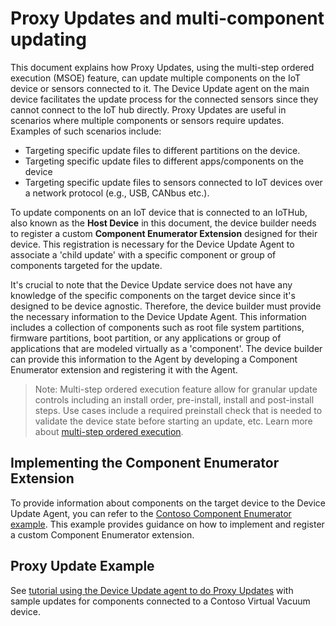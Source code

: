 # Proxy Updates and multi-component updating

This document explains how Proxy Updates, using the multi-step ordered execution (MSOE) feature, can update multiple components on the IoT device or sensors connected to it. The Device Update agent on the main device facilitates the update process for the connected sensors since they cannot connect to the IoT hub directly. Proxy Updates are useful in scenarios where multiple components or sensors require updates. Examples of such scenarios include:

* Targeting specific update files to different partitions on the device.
* Targeting specific update files to different apps/components on the device  
* Targeting specific update files to sensors connected to IoT devices over a network protocol (e.g., USB, CANbus etc.).

To update components on an IoT device that is connected to an IoTHub, also known as the **Host Device** in this document, the device builder needs to register a custom **Component Enumerator Extension** designed for their device. This registration is necessary for the Device Update Agent to associate a 'child update' with a specific component or group of components targeted for the update.

It's crucial to note that the Device Update service does not have any knowledge of the specific components on the target device since it's designed to be device agnostic. Therefore, the device builder must provide the necessary information to the Device Update Agent. This information includes a collection of components such as root file system partitions, firmware partitions, boot partition, or any applications or group of applications that are modeled virtually as a 'component'. The device builder can provide this information to the Agent by developing a Component Enumerator extension and registering it with the Agent.

> Note: Multi-step ordered execution feature allow for granular update controls including an install order, pre-install, install and post-install steps. Use cases include
> a required preinstall check that is needed to validate the device state before starting an update, etc. Learn more about [multi-step ordered execution](../agent-reference/update-manifest-v4-schema.md).

## Implementing the Component Enumerator Extension

To provide information about components on the target device to the Device Update Agent, you can refer to the [Contoso Component Enumerator example](../../src/extensions/component_enumerators/examples/contoso_component_enumerator/README.md). This example provides guidance on how to implement and register a custom Component Enumerator extension.

## Proxy Update Example

See [tutorial using the Device Update agent to do Proxy Updates](../../src/extensions/component_enumerators/examples/contoso_component_enumerator/demo/README.md) with sample updates for components connected to a Contoso Virtual Vacuum device.
